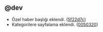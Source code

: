 ## @dev
- Özel haber başlığı eklendi. ([5f22d7c](https://github.com/gurkanuzunca/newsbull/commit/5f22d7c94857466e1554c7dafa7616429c3f0c89))
- Kategorilere sayfalama eklendi. ([0050320](https://github.com/gurkanuzunca/newsbull/commit/00503206c9a9281e7420999ae5241cf9ae42c0a9))

